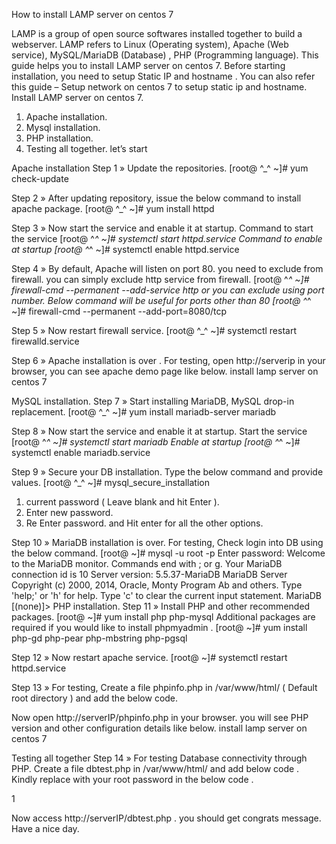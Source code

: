 How to install LAMP server on centos 7

 LAMP is a group of open source softwares installed together to build a webserver. LAMP refers to Linux (Operating system), Apache (Web service), MySQL/MariaDB (Database) , PHP (Programming language).
This guide helps you to install LAMP server on centos 7.
Before starting installation, you need to setup Static IP and hostname .
You can also refer this guide – Setup network on centos 7 to setup static ip and hostname.
Install LAMP server on centos 7.
1. Apache installation.
2. Mysql installation.
3. PHP installation.
4. Testing all together.
let’s start

Apache installation
Step 1 » Update the repositories.
[root@ ^_^ ~]# yum check-update

Step 2 » After updating repository, issue the below command to install apache package.
[root@ ^_^ ~]# yum install httpd

Step 3 » Now start the service and enable it at startup.
Command to start the service
[root@ ^_^ ~]# systemctl start httpd.service
Command to enable at startup
[root@ ^_^ ~]# systemctl enable httpd.service

Step 4 » By default, Apache will listen on port 80. you need to exclude from firewall.
you can simply exclude http service from firewall.
[root@ ^_^ ~]# firewall-cmd --permanent --add-service http
or you can exclude using port number. Below command will be useful for ports other than 80
[root@ ^_^ ~]# firewall-cmd --permanent --add-port=8080/tcp

Step 5 » Now restart firewall service.
[root@ ^_^ ~]# systemctl restart firewalld.service

Step 6 » Apache installation is over . For testing, open http://serverip in your browser, you can see apache demo page like below.
install lamp server on centos 7

MySQL installation.
Step 7 » Start installing MariaDB, MySQL drop-in replacement.
[root@ ^_^ ~]# yum install mariadb-server mariadb

Step 8 » Now start the service and enable it at startup.
Start the service
[root@ ^_^ ~]# systemctl start mariadb
Enable at startup
[root@ ^_^ ~]# systemctl enable mariadb.service

Step 9 » Secure your DB installation. Type the below command and provide values.
[root@ ^_^ ~]# mysql_secure_installation
1. current password ( Leave blank and hit Enter ).
2. Enter new password.
3. Re Enter password.
and Hit enter for all the other options.


 
Step 10 » MariaDB installation is over. For testing, Check login into DB using the below command.
[root@ ~]# mysql -u root -p
Enter password:
Welcome to the MariaDB monitor. Commands end with ; or g.
Your MariaDB connection id is 10
Server version: 5.5.37-MariaDB MariaDB Server
Copyright (c) 2000, 2014, Oracle, Monty Program Ab and others.
Type 'help;' or 'h' for help. Type 'c' to clear the current input statement.
MariaDB [(none)]>
PHP installation.
Step 11 » Install PHP and other recommended packages.
[root@ ~]# yum install php php-mysql
Additional packages are required if you would like to install phpmyadmin .
[root@ ~]# yum install php-gd php-pear php-mbstring php-pgsql

Step 12 » Now restart apache service.
[root@ ~]# systemctl restart httpd.service

Step 13 » For testing, Create a file phpinfo.php in /var/www/html/ ( Default root directory ) and add the below code.
<?php phpinfo(); ?>
Now open http://serverIP/phpinfo.php in your browser. you will see PHP version and other configuration details like below.
install lamp server  on centos 7

Testing all together
Step 14 » For testing Database connectivity through PHP. Create a file dbtest.php in /var/www/html/ and add below code . Kindly replace with your root password in the below code .


<?php
$con = mysql_connect("localhost","root","password");
if (!$con)
{
die('Could not connect: ' . mysql_error());
}
else
{
echo "Congrats! connection established successfully";
}
mysql_close($con);
?>
1  <?php
2  $con = mysql_connect("localhost","root","password");
3  if (!$con)
4  {
5  die('Could not connect: ' . mysql_error());
6  }
7  else
8  {
9  echo "Congrats! connection established successfully";
10 }
11 mysql_close($con);
12 ?>

Now access http://serverIP/dbtest.php . you should get congrats message.
Have a nice day.

